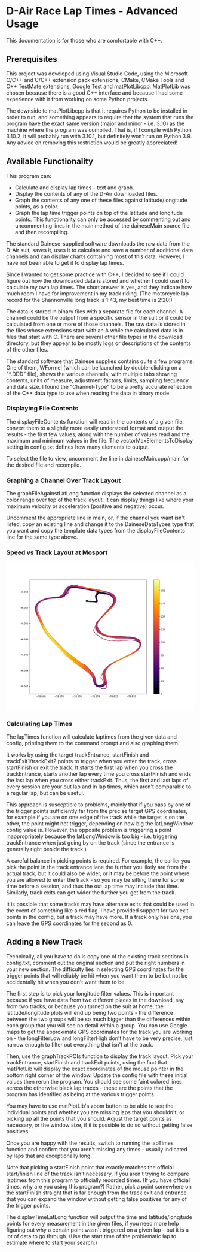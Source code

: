 # D-Air Race Lap Times - Advanced Usage
This documentation is for those who are comfortable with C++.

## Prerequisites
This project was developed using Visual Studio Code, using the Microsoft C/C++ and C/C++ extension pack extensions, CMake, CMake Tools and C++ TestMate extensions, Google Test and matPlotLibcpp. MatPlotLib was chosen because there is a good C++ interface and because I had some experience with it from working on some Python projects.

The downside to matPlotLibcpp is that it requires Python to be installed in order to run, and something appears to require that the system that runs the program have the exact same version (major and minor - i.e. 3.10) as the machine where the program was compiled. That is, if I compile with Python 3.10.2, it will probably run with 3.10.1, but definitely won't run on Python 3.9. Any advice on removing this restriction would be greatly appreciated!

## Available Functionality
This program can:
- Calculate and display lap times - text and graph.
- Display the contents of any of the D-Air downloaded files.
- Graph the contents of any one of these files against latitude/longitude points, as a color.
- Graph the lap time trigger points on top of the latitude and longitude points.
This functionality can only be accessed by commenting out and uncommenting lines in the main method of the daineseMain source file and then recompiling.

The standard Dainese-supplied software downloads the raw data from the D-Air suit, saves it, uses it to calculate and save a number of additional data channels and can display charts containing most of this data. However, I have not been able to get it to display lap times. 

Since I wanted to get some practice with C++, I decided to see if I could figure out how the downloaded data is stored and whether I could use it to calculate my own lap times. The short answer is yes, and they indicate how much room I have for improvement in my track riding. (The motorcycle lap record for the Shannonville long track is 1:43, my best time is 2:20!)

The data is stored in binary files with a separate file for each channel. A channel could be the output from a specific sensor in the suit or it could be calculated from one or more of those channels. The raw data is stored in the files whose extensions start with an A while the calculated data is in files that start with C. There are several other file types in the download directory, but they appear to be mostly logs or descriptions of the contents of the other files.

The standard software that Dainese supplies contains quite a few programs. One of them, WFormel (which can be launched by double-clicking on a "*.DDD" file), shows the various channels, with multiple tabs showing contents, units of measure, adjustment factors, limits, sampling frequency and data size. I found the "Channel-Type" to be a pretty accurate reflection of the C++ data type to use when reading the data in binary mode. 

### Displaying File Contents
The displayFileContents function will read in the contents of a given file, convert them to a slightly more easily understood format and output the results - the first few values, along with the number of values read and the maximum and minimum values in the file. The vectorMaxElementsToDisplay setting in config.txt defines how many elements to output. 

To select the file to view, uncomment the line in daineseMain.cpp/main for the desired file and recompile.

### Graphing a Channel Over Track Layout
The graphFileAgainstLatLong function displays the selected channel as a color range over top of the track layout. It can display things like where your maximum velocity or acceleration (positive and negative) occur.

Uncomment the appropriate line in main, or, if the channel you want isn't listed, copy an existing line and change it to the DaineseDataTypes type that you want and copy the template data types from the displayFileContents line for the same type above.

### Speed vs Track Layout at Mosport
![Velocity](/images/Velocity.jpg)

### Calculating Lap Times
The lapTimes function will calculate laptimes from the given data and config, printing them to the command prompt and also graphing them.

It works by using the target trackEntrance, startFinish and trackExit1/trackExit2 points to trigger when you enter the track, cross startFinish or exit the track. It starts the first lap when you cross the trackEntrance, starts another lap every time you cross startFinish and ends the last lap when you cross either trackExit. Thus, the first and last laps of every session are your out lap and in lap times, which aren't comparable to a regular lap, but can be useful. 

This approach is susceptible to problems, mainly that if you pass by one of the trigger points sufficiently far from the precise target GPS coordinates, for example if you are on one edge of the track while the target is on the other, the point might not trigger, depending on how big the latLongWindow config value is. However, the opposite problem is triggering a point inappropriately because the latLongWindow is too big - i.e. triggering trackEntrance when just going by on the track (since the entrance is generally right beside the track.) 

A careful balance in picking points is required. For example, the earlier you pick the point in the track entrance lane the further you likely are from the actual track, but it could also be wider, or it may be before the point where you are allowed to enter the track - so you may be sitting there for some time before a session, and thus the out lap time may include that time. Similarly, track exits can get wider the further you get from the track.

It is possible that some tracks may have alternate exits that could be used in the event of something like a red flag. I have provided support for two exit points in the config, but a track may have more. If a track only has one, you can leave the GPS coordinates for the second as 0.

## Adding a New Track
Technically, all you have to do is copy one of the existing track sections in config.txt, comment out the original section and put the right numbers in your new section. The difficulty lies in selecting GPS coordinates for the trigger points that will reliably be hit when you want them to be but not be accidentally hit when you don't want them to be. 

The first step is to pick your longitude filter values. This is important because if you have data from two different places in the download, say from two tracks, or because you turned on the suit at home, the latitude/longitude plots will end up being two points - the difference between the two groups will be so much bigger than the differences within each group that you will see no detail within a group. You can use Google maps to get the approximate GPS coordinates for the track you are working on - the longFilterLow and longFilterHigh don't have to be very precise, just narrow enough to filter out everything that isn't at the track. 

Then, use the graphTrackPOIs function to display the track layout. Pick your trackEntrance, startFinish and trackExit points, using the fact that matPlotLib will display the exact coordinates of the mouse pointer in the bottom right corner of the window. Update the config file with these initial values then rerun the program. You should see some faint colored lines across the otherwise black lap traces - these are the points that the program has identified as being at the various trigger points.

You may have to use matPlotLib's zoom button to be able to see the individual points and whether you are missing laps that you shouldn't, or picking up all the points that you should. Adjust the target points as necessary, or the window size, if it is possible to do so without getting false positives. 

Once you are happy with the results, switch to running the lapTimes function and confirm that you aren't missing any times - usually indicated by laps that are exceptionally long. 

Note that picking a startFinish point that exactly matches the official start/finish line of the track isn't necessary, if you aren't trying to compare laptimes from this program to officially recorded times. (If you have official times, why are you using this program?) Rather, pick a point somewhere on the startFinish straight that is far enough from the track exit and entrance that you can expand the window without getting false positives for any of the trigger points.

The displayTimeLatLong function will output the time and latitude/longitude points for every measurement in the given files, if you need more help figuring out why a certain point wasn't triggered on a given lap - but it is a lot of data to go through. (Use the start time of the problematic lap to estimate where to start your search.)
